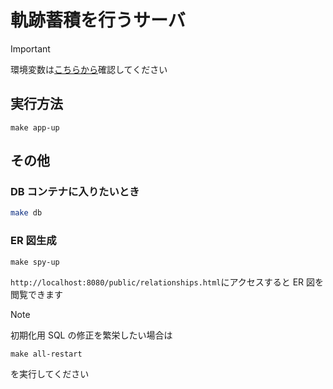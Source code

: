 # 軌跡蓄積を行うサーバ

> [!IMPORTANT]
> 環境変数は[こちらから](https://kjlb.esa.io/posts/6068)確認してください

## 実行方法

```
make app-up
```

## その他

### DB コンテナに入りたいとき

```bash
make db
```

### ER 図生成

```
make spy-up
```

`http://localhost:8080/public/relationships.html`にアクセスすると ER 図を閲覧できます

> [!NOTE]
> 初期化用 SQL の修正を繁栄したい場合は
>
> ```
> make all-restart
> ```
>
> を実行してください
